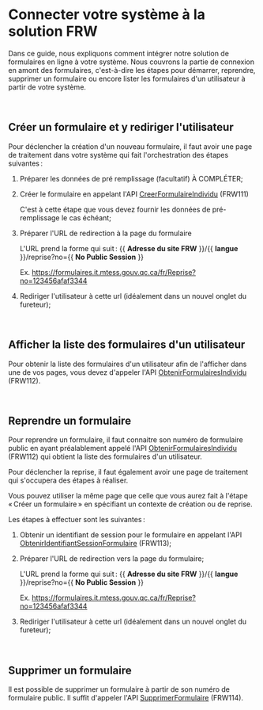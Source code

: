 # Connecter votre système à la solution FRW
Dans ce guide, nous expliquons comment intégrer notre solution de formulaires en ligne à votre système. Nous couvrons la partie de connexion en amont des formulaires, c'est-à-dire les étapes pour démarrer, reprendre, supprimer un formulaire ou encore lister les formulaires d'un utilisateur à partir de votre système.

&nbsp;
## Créer un formulaire et y rediriger l'utilisateur

Pour déclencher la création d'un nouveau formulaire, il faut avoir une page de traitement dans votre système qui fait l'orchestration des étapes suivantes :

1. Préparer les données de pré remplissage (facultatif) À COMPLÉTER;

1. Créer le formulaire en appelant l'API [CreerFormulaireIndividu]([https://github.com/MTESSDev/FRW/tree/main/Swagger#apiv1siscreerformulaireindividutypeformulaire](https://github.com/MTESSDev/FRW/tree/main/Swagger#apiv1siscreerformulaireindividutypeformulaire)) (FRW111)
   
    C'est à cette étape que vous devez fournir les données de pré-remplissage le cas échéant;

1. Préparer l'URL de redirection à la page du formulaire

    L'URL prend la forme qui suit : {{ **Adresse du site FRW** }}/{{ **langue** }}/reprise?no={{ **No Public Session** }}
    
    Ex. https://formulaires.it.mtess.gouv.qc.ca/fr/Reprise?no=123456afaf3344

1. Rediriger l'utilisateur à cette url (idéalement dans un nouvel onglet du fureteur);

&nbsp;

## Afficher la liste des formulaires d'un utilisateur

Pour obtenir la liste des formulaires d'un utilisateur afin de l'afficher dans une de vos pages, vous devez d'appeler l'API [ObtenirFormulairesIndividu](https://github.com/MTESSDev/FRW/tree/main/Swagger#apiv1sisobtenirformulairesindividu) (FRW112).
 

&nbsp;
## Reprendre un formulaire

Pour reprendre un formulaire, il faut connaitre son numéro de formulaire public en ayant préalablement appelé l'API [ObtenirFormulairesIndividu](https://github.com/MTESSDev/FRW/tree/main/Swagger#apiv1sisobtenirformulairesindividu) (FRW112)
 qui obtient la liste des formulaires d'un utilisateur.

Pour déclencher la reprise, il faut également avoir une page de traitement qui s'occupera des étapes à réaliser. 

Vous pouvez utiliser la même page que celle que vous aurez fait à l'étape « Créer un formulaire » en spécifiant un contexte de création ou de reprise.

Les étapes à effectuer sont les suivantes :

1. Obtenir un identifiant de session pour le formulaire en appelant l'API [ObtenirIdentifiantSessionFormulaire](https://github.com/MTESSDev/FRW/tree/main/Swagger#apiv1sisobteniridentifiantsessionformulairenoformulairepublic)
 (FRW113);

   
1. Préparer l'URL de redirection vers la page du formulaire;

   L'URL prend la forme qui suit : {{ **Adresse du site FRW** }}/{{ **langue** }}/reprise?no={{ **No Public Session** }}

    Ex. https://formulaires.it.mtess.gouv.qc.ca/fr/Reprise?no=123456afaf3344

1. Rediriger l'utilisateur à cette url (idéalement dans un nouvel onglet du fureteur);

&nbsp;
## Supprimer un formulaire

Il est possible de supprimer un formulaire à partir de son numéro de formulaire public. Il suffit d'appeler l'API [SupprimerFormulaire](https://github.com/MTESSDev/FRW/tree/main/Swagger#apiv1sissupprimerformulairenoformulairepublic) (FRW114).


